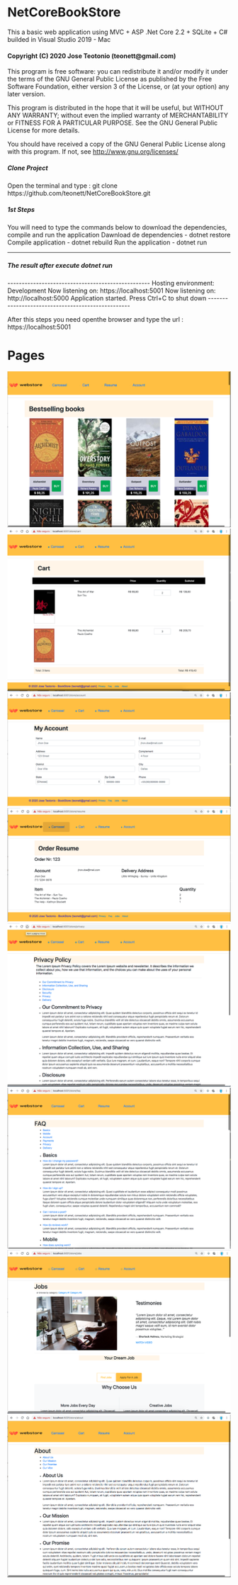 # NetCoreBookStore

<p>This a basic web application using MVC + ASP .Net Core 2.2 + SQLite + C# builded in Visual Studio 2019 - Mac </p>

<h4>Copyright (C) 2020 Jose Teotonio (teonett@gmail.com)
</h4>
<p>
This program is free software: you can redistribute it and/or modify it under the terms of the GNU General Public License as published by
the Free Software Foundation, either version 3 of the License, or (at your option) any later version.

This program is distributed in the hope that it will be useful, but WITHOUT ANY WARRANTY; without even the implied warranty of
MERCHANTABILITY or FITNESS FOR A PARTICULAR PURPOSE.  See the GNU General Public License for more details.

You should have received a copy of the GNU General Public License along with this program.  If not, see <http://www.gnu.org/licenses/>
</p>

<h5>Clone Project</h5>
Open the terminal and type :
git clone https://github.com/teonett/NetCoreBookStore.git

<h5>1st Steps</h5>
You will need to type the commands below to download the dependencies, compile and run the application
Dawnload de dependencies - dotnet restore
Compile application - dotnet rebuild
Run the application - dotnet run

--------------------------------------------------
<h5>The result after execute dotnet run</h5>
--------------------------------------------------
Hosting environment: Development
Now listening on: https://localhost:5001
Now listening on: http://localhost:5000
Application started. Press Ctrl+C to shut down
--------------------------------------------------
  
After this steps you need openthe browser and type the url : https://localhost:5001

<h1> Pages </h1>
<img src="https://github.com/teonett/NetCoreBookStore/blob/master/NetCoreBookStores/wwwroot/images/pages/01-Carrossel.png">

<img src="https://github.com/teonett/NetCoreBookStore/blob/master/NetCoreBookStores/wwwroot/images/pages/02-Cart.png">

<img src="https://github.com/teonett/NetCoreBookStore/blob/master/NetCoreBookStores/wwwroot/images/pages/03Account.png">

<img src="https://github.com/teonett/NetCoreBookStore/blob/master/NetCoreBookStores/wwwroot/images/pages/04-Resume.png">

<img src="https://github.com/teonett/NetCoreBookStore/blob/master/NetCoreBookStores/wwwroot/images/pages/05-Privacy.png">

<img src="https://github.com/teonett/NetCoreBookStore/blob/master/NetCoreBookStores/wwwroot/images/pages/06-Faq.png">

<img src="https://github.com/teonett/NetCoreBookStore/blob/master/NetCoreBookStores/wwwroot/images/pages/07-Jobs.png">

<img src="https://github.com/teonett/NetCoreBookStore/blob/master/NetCoreBookStores/wwwroot/images/pages/%2008-About.png">


